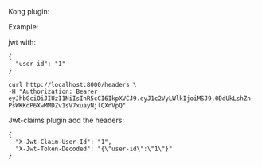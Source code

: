 
Kong plugin:

Example:

jwt with:
```
{
  "user-id": "1"
}
```

```
curl http://localhost:8000/headers \
-H "Authorization: Bearer eyJhbGciOiJIUzI1NiIsInR5cCI6IkpXVCJ9.eyJ1c2VyLWlkIjoiMSJ9.0DdUkLshZn-PsWKKoP6XwMMDZv1sV7xuayNjlQXnVpQ"
```

Jwt-claims plugin add the headers:

```
{
  "X-Jwt-Claim-User-Id": "1",
  "X-Jwt-Token-Decoded": "{\"user-id\":\"1\"}"
}
```

